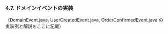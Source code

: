 ### 4.7. ドメインイベントの実装

（DomainEvent.java, UserCreatedEvent.java, OrderConfirmedEvent.java の実装例と解説をここに記載） 